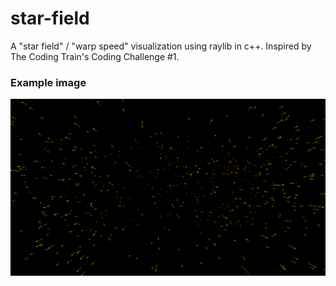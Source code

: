# star-field
A "star field" / "warp speed" visualization using raylib in c++. Inspired by The Coding Train's Coding Challenge #1.

### Example image
![Example image](./images/star-field-ex.png)
